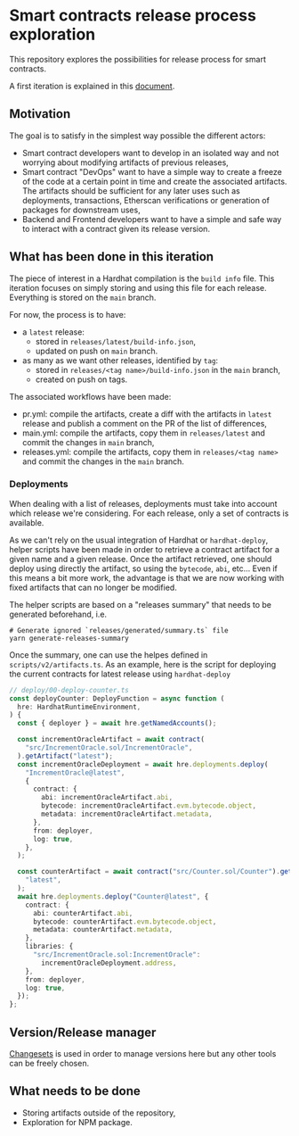 # Smart contracts release process exploration

This repository explores the possibilities for release process for smart contracts.

A first iteration is explained in this [document](README-v1.md).

## Motivation

The goal is to satisfy in the simplest way possible the different actors:

- Smart contract developers want to develop in an isolated way and not worrying about modifying artifacts of previous releases,
- Smart contract "DevOps" want to have a simple way to create a freeze of the code at a certain point in time and create the associated artifacts. The artifacts should be sufficient for any later uses such as deployments, transactions, Etherscan verifications or generation of packages for downstream uses,
- Backend and Frontend developers want to have a simple and safe way to interact with a contract given its release version.

## What has been done in this iteration

The piece of interest in a Hardhat compilation is the `build info` file. This iteration focuses on simply storing and using this file for each release. Everything is stored on the `main` branch.

For now, the process is to have:

- a `latest` release:
  - stored in `releases/latest/build-info.json`,
  - updated on push on `main` branch.
- as many as we want other releases, identified by `tag`:
  - stored in `releases/<tag name>/build-info.json` in the `main` branch,
  - created on push on tags.

The associated workflows have been made:

- pr.yml: compile the artifacts, create a diff with the artifacts in `latest` release and publish a comment on the PR of the list of differences,
- main.yml: compile the artifacts, copy them in `releases/latest` and commit the changes in `main` branch,
- releases.yml: compile the artifacts, copy them in `releases/<tag name>` and commit the changes in the `main` branch.

### Deployments

When dealing with a list of releases, deployments must take into account which release we're considering. For each release, only a set of contracts is available.

As we can't rely on the usual integration of Hardhat or `hardhat-deploy`, helper scripts have been made in order to retrieve a contract artifact for a given name and a given release. Once the artifact retrieved, one should deploy using directly the artifact, so using the `bytecode`, `abi`, etc... Even if this means a bit more work, the advantage is that we are now working with fixed artifacts that can no longer be modified.

The helper scripts are based on a "releases summary" that needs to be generated beforehand, i.e.

```console
# Generate ignored `releases/generated/summary.ts` file
yarn generate-releases-summary
```

Once the summary, one can use the helpes defined in `scripts/v2/artifacts.ts`. As an example, here is the script for deploying the current contracts for latest release using `hardhat-deploy`

```ts
// deploy/00-deploy-counter.ts
const deployCounter: DeployFunction = async function (
  hre: HardhatRuntimeEnvironment,
) {
  const { deployer } = await hre.getNamedAccounts();

  const incrementOracleArtifact = await contract(
    "src/IncrementOracle.sol/IncrementOracle",
  ).getArtifact("latest");
  const incrementOracleDeployment = await hre.deployments.deploy(
    "IncrementOracle@latest",
    {
      contract: {
        abi: incrementOracleArtifact.abi,
        bytecode: incrementOracleArtifact.evm.bytecode.object,
        metadata: incrementOracleArtifact.metadata,
      },
      from: deployer,
      log: true,
    },
  );

  const counterArtifact = await contract("src/Counter.sol/Counter").getArtifact(
    "latest",
  );
  await hre.deployments.deploy("Counter@latest", {
    contract: {
      abi: counterArtifact.abi,
      bytecode: counterArtifact.evm.bytecode.object,
      metadata: counterArtifact.metadata,
    },
    libraries: {
      "src/IncrementOracle.sol:IncrementOracle":
        incrementOracleDeployment.address,
    },
    from: deployer,
    log: true,
  });
};
```

## Version/Release manager

[Changesets](https://github.com/changesets/changesets) is used in order to manage versions here but any other tools can be freely chosen.

## What needs to be done

- Storing artifacts outside of the repository,
- Exploration for NPM package.
